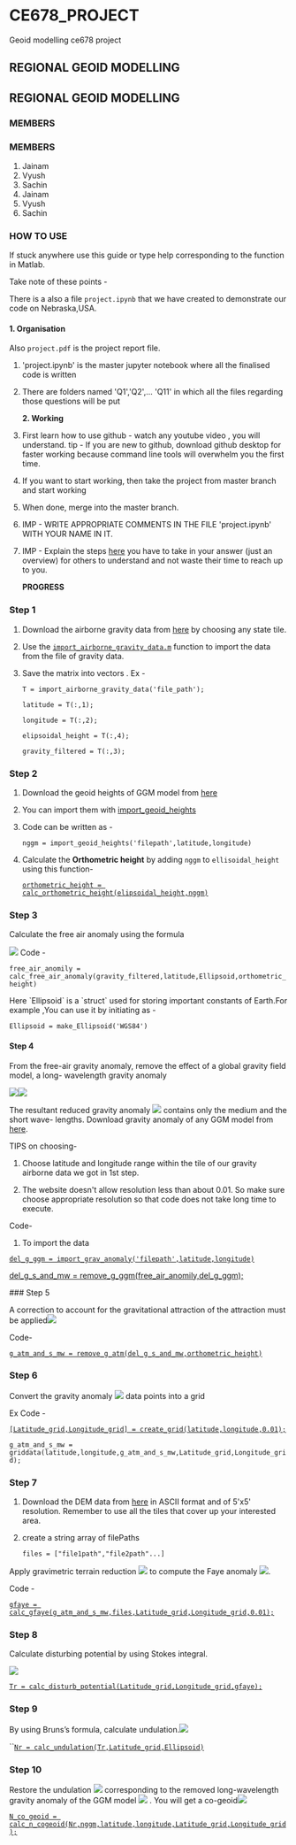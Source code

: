 # CE678\_PROJECT

Geoid modelling ce678 project

## REGIONAL GEOID MODELLING

## REGIONAL GEOID MODELLING

### MEMBERS

### MEMBERS

1. Jainam
2. Vyush
3. Sachin
4. Jainam
5. Vyush
6. Sachin



### HOW TO USE

If stuck anywhere use this guide or type help corresponding to the function in Matlab.

Take note of these points -

There is a also a file `project.ipynb` that we have created to demonstrate our code on Nebraska,USA.

#### 1. Organisation

Also `project.pdf` is the project report file.

1. 'project.ipynb' is the master jupyter notebook where all the finalised code is written 
2. There are folders named 'Q1','Q2',... 'Q11' in which all the files regarding those questions will be put

   **2. Working**

3. First learn how to use github - watch any youtube video , you will understand. tip - If you are new to github, download github desktop for faster working because command line tools will overwhelm you the first time.
4. If you want to start working, then take the project from master branch and start working
5. When done, merge into the master branch.
6. IMP - WRITE APPROPRIATE COMMENTS IN THE  FILE 'project.ipynb' WITH YOUR NAME IN IT.
7. IMP - Explain the steps [here](https://www.dropbox.com/scl/fi/uun1m9xwssywjvfamsoll/CE678-LAB.paper?dl=0&rlkey=nuggb6ffqvkql010m8ll3uwtx) you have to take in your answer \(just an overview\) for others to understand and not waste their time to reach up to you. 

   **PROGRESS**

### Step 1

1. Download the airborne gravity data from [here](https://geodesy.noaa.gov/GRAV-D/data_products.shtml) by choosing any state tile.
2. Use the [`import_airborne_gravity_data.m`](https://github.com/Jainam-IITK/CE678_PROJECT/blob/main/import_airborne_gravity_data.m) function to import the data from the file of gravity data.
3. Save the matrix into vectors . Ex -

   `T = import_airborne_gravity_data('file_path');`

   `latitude = T(:,1);`

   `longitude = T(:,2);`

   `elipsoidal_height = T(:,4);`

   `gravity_filtered = T(:,3);`

### Step 2

1. Download the geoid heights of GGM model from [here](http://icgem.gfz-potsdam.de/calcgrid)
2. You can import them with [import\_geoid\_heights](https://github.com/Jainam-IITK/CE678_PROJECT/blob/main/import_geoid_heights.m)
3. Code can be written as -

   `nggm = import_geoid_heights('filepath',latitude,longitude)`

4. Calculate the **Orthometric height** by adding `nggm` to `ellisoidal_height` using this function-

   [`orthometric_height = calc_orthometric_height(elipsoidal_height,nggm)`](https://github.com/Jainam-IITK/CE678_PROJECT/blob/main/calc_orthometric_height.m)

### Step 3

Calculate the free air anomaly using the formula 

![](https://render.githubusercontent.com/render/math?math=%5CDelta%20g%3D%5Cleft%28g_%7B%5Ctext%20%7Bobserved%20%7D%7D%2B%5Cdelta%20g_%7B%5Ctext%20%7BFree%20air%20%7D%7D%5Cright%29-%5Cgamma) Code -

 `free_air_anomily = calc_free_air_anomaly(gravity_filtered,latitude,Ellipsoid,orthometric_height)`

Here \`Ellipsoid\` is a \`struct\` used for storing important constants of Earth.For example ,You can use it by initiating as - 

`Ellipsoid = make_Ellipsoid('WGS84')` 

####  Step 4 

From the free-air gravity anomaly, remove the effect of a global gravity field model, a long- wavelength gravity anomaly

 ![](https://render.githubusercontent.com/render/math?math=\Delta%20g_{\mathrm{GGM}})![](https://render.githubusercontent.com/render/math?math=%5CDelta%20g_%7B%5Cmathrm%7Bs%7D%20%5C%26%20%5Cmathrm%7Bmw%7D%7D%3D%5CDelta%20g-%5CDelta%20g_%7B%5Cmathrm%7BGGM%7D%7D) 

The resultant reduced gravity anomaly ![](https://render.githubusercontent.com/render/math?math=%5CDelta%20g_%7B%5Cmathrm%7Bs%7D%20%5C%26%20%5Cmathrm%7Bmw%7D%7D) contains only the medium and the short wave- lengths. Download gravity anomaly of any GGM model from [here](http://icgem.gfz-potsdam.de/calcgrid). 

TIPS on choosing- 

1. Choose latitude and longitude range within the tile of our gravity airborne data we got in 1st step. 

2. The website doesn't allow resolution less than about 0.01. So make sure choose appropriate resolution so that code does not take long time to execute. 

Code- 

1. To import the data 

[`del_g_ggm = import_grav_anomaly('filepath',latitude,longitude)`](https://github.com/Jainam-IITK/CE678_PROJECT/blob/main/import_grav_anomaly.m) 

[del\_g\_s\_and\_mw = remove\_g\_ggm\(free\_air\_anomily,del\_g\_ggm\);](https://github.com/Jainam-IITK/CE678_PROJECT/blob/main/remove_g_ggm.m)

\#\#\# Step 5 

A correction to account for the gravitational attraction of the attraction must be applied![](https://render.githubusercontent.com/render/math?math=%5CDelta%20g_%7B%5Cmathrm%7Bs%7D%20%5Cell%20%5Cmathrm%7Bmw%7D%7D%5E%7B%5Cmathrm%7Batm%7D%7D%3D%5CDelta%20g_%7B%5Cmathrm%7Bs%7D%20%5C%26%20%5Cmathrm%7Bmw%7D%7D-%5Cdelta%20g_%7B%5Cmathrm%7Batm%7D%7D)

Code-

[`g_atm_and_s_mw = remove_g_atm(del_g_s_and_mw,orthometric_height)`](https://github.com/Jainam-IITK/CE678_PROJECT/blob/main/remove_g_atm.m)

### Step 6

Convert the gravity anomaly  ![](https://render.githubusercontent.com/render/math?math=%5CDelta%20g_%7B%5Cmathrm%7Bs%7D%20%5C%26%20%5Cmathrm%7Bmw%7D%7D%5E%7B%5Cmathrm%7Batm%7D%7D) data points into a grid

Ex Code -

[`[Latitude_grid,Longitude_grid] = create_grid(latitude,longitude,0.01);`](https://github.com/Jainam-IITK/CE678_PROJECT/blob/main/create_grid.m)

`g_atm_and_s_mw = griddata(latitude,longitude,g_atm_and_s_mw,Latitude_grid,Longitude_grid);`

### Step 7

1. Download the DEM data from [here](http://srtm.csi.cgiar.org/srtmdata/) in ASCII format and of 5'x5' resolution. Remember to use all the tiles that cover up your interested area.
2. create a string array of filePaths

   `files = ["file1path","file2path"...]`

Apply gravimetric terrain reduction  ![](https://render.githubusercontent.com/render/math?math=%5Cdelta%20g_%7B%5Cmathrm%7BT%7D%7D) to compute the Faye anomaly  ![](https://render.githubusercontent.com/render/math?math=%5CDelta%20g_%7B%5Ctext%20%7BFaye%20%7D%7D).

Code -

[`gfaye = calc_gfaye(g_atm_and_s_mw,files,Latitude_grid,Longitude_grid,0.01);`](https://github.com/Jainam-IITK/CE678_PROJECT/blob/main/calc_gfaye.m)

### Step 8

Calculate disturbing potential by using Stokes integral. 

![](https://render.githubusercontent.com/render/math?math=T_%7Br%7D%3D%5Cfrac%7BR%7D%7B4%20%5Cpi%7D%20%5Ciint_%7B%5COmega%7D%20%5CDelta%20g_%7B%5Ctext%20%7BFaye%20%7D%7D%20S%28%5Cpsi%29%20d%20%5COmega)

 [`Tr = calc_disturb_potential(Latitude_grid,Longitude_grid,gfaye);`](https://github.com/Jainam-IITK/CE678_PROJECT/blob/main/calc_disturb_potential.m) 

### Step 9 

By using Bruns’s formula, calculate undulation.![](https://render.githubusercontent.com/render/math?math=N_%7Br%7D%3D%5Cfrac%7BT_%7Br%7D%7D%7B%5Cgamma%7D) 

\`\`[`Nr = calc_undulation(Tr,Latitude_grid,Ellipsoid)`](https://github.com/Jainam-IITK/CE678_PROJECT/blob/main/calc_undulation.m) 

###  Step 10 

Restore the undulation ![](https://render.githubusercontent.com/render/math?math=%5Cleft%28N_%7BG%20G%20M%7D%5Cright%29) corresponding to the removed long-wavelength gravity anomaly of the GGM model ![](https://render.githubusercontent.com/render/math?math=%5Cleft%28%5CDelta%20g_%7BG%20G%20M%7D%5Cright%29) . You will get a co-geoid![](https://render.githubusercontent.com/render/math?math=N_%7B%5Ctext%20%7Bcogeoid%20%7D%7D%3DN_%7Br%7D%2BN_%7B%5Ctext%20%7BGGM%20%7D%7D)

[`N_co_geoid = calc_n_cogeoid(Nr,nggm,latitude,longitude,Latitude_grid,Longitude_grid);`](https://github.com/Jainam-IITK/CE678_PROJECT/blob/main/calc_n_cogeoid.m)

### 

